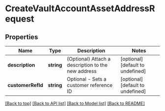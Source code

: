 # CreateVaultAccountAssetAddressRequest

## Properties

|Name | Type | Description | Notes|
|------------ | ------------- | ------------- | -------------|
|**description** | **string** | (Optional) Attach a description to the new address | [optional] [default to undefined]|
|**customerRefId** | **string** | Optional - Sets a customer reference ID | [optional] [default to undefined]|




[[Back to top]](#) [[Back to API list]](../../README.md#documentation-for-api-endpoints) [[Back to Model list]](../../README.md#documentation-for-models) [[Back to README]](../../README.md)
